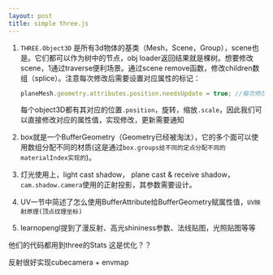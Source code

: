 ```yaml
---
layout: post
title: simple three.js
---
```




1. `THREE.Object3D` 是所有3d物体的基类（Mesh，Scene，Group），scene也是。它们都可以作为树中的节点，obj loader返回结果就是棵树。想要修改scene，1通过traverse便利场景。通过scene remove函数，修改children数组（splice）。注意每次修改后需要设置对应属性的标记：

   ```js
   planeMesh.geometry.attributes.position.needsUpdate = true; //每次修改后更新位置
   ```

   每个object3D都有其对应的位置`.position`，旋转，缩放`.scale`，因此我们可以直接修改对应的属性值，实现修改，更新需要通知

2. box就是一个BufferGeometry（Geometry已经被淘汰），它的多个面可以使用数组分配不同的材质(这是通过`box.groups给不同的定点分配不同的materialIndex实现的`)。

3. 灯光使用上，light cast shadow， plane cast & receive shadow，`cam.shadow.camera`使用的正射投影，其参数需要设计。

4. UV一节中简述了怎么使用BufferAttribute给BufferGeometry赋属性值，`UV映射原理(顶点纹理坐标)`

5. learnopengl提到了漫反射、高光shininess参数、法线贴图，光照贴图等等



他们的代码都用到three的Stats 这是优化？？

反射很好实现cubecamera + envmap